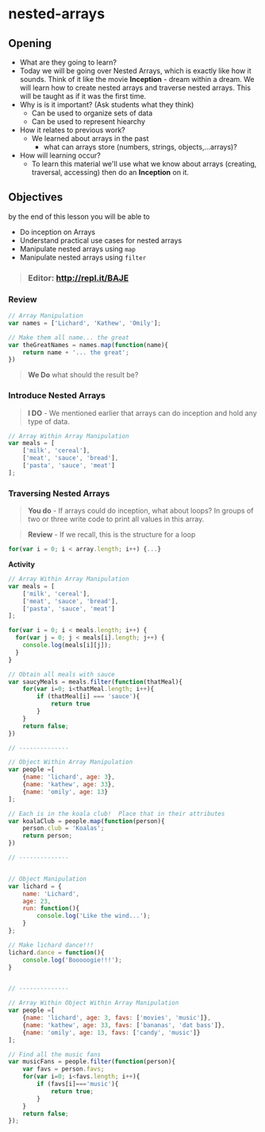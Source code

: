 # nested-arrays
## Opening
 - What are they going to learn?
  - Today we will be going over Nested Arrays, which is exactly like how it sounds. Think of it like the movie **Inception** - dream within a dream. We will learn how to create nested arrays and traverse nested arrays. This will be taught as if it was the first time.
- Why is is it important? (Ask students what they think)
  - Can be used to organize sets of data
  - Can be used to represent hiearchy
- How it relates to previous work?
  - We learned about arrays in the past 
    - what can arrays store (numbers, strings, objects,...arrays)?
- How will learning occur?
  - To learn this material we'll use what we know about arrays (creating, traversal, accessing) then do an **Inception** on it.
  
## Objectives
by the end of this lesson you will be able to
- Do inception on Arrays
- Understand practical use cases for nested arrays
- Manipulate nested arrays using `map`
- Manipulate nested arrays using `filter`


> ### Editor: http://repl.it/BAJE

### Review
```javascript
// Array Manipulation
var names = ['Lichard', 'Kathew', 'Omily'];

// Make them all name... the great
var theGreatNames = names.map(function(name){
    return name + '... the great';
})
```

> **We Do** what should the result be?


### Introduce Nested Arrays
> **I DO** - We mentioned earlier that arrays can do inception and hold any type of data.

```javascript
// Array Within Array Manipulation
var meals = [
    ['milk', 'cereal'],
    ['meat', 'sauce', 'bread'],
    ['pasta', 'sauce', 'meat']
];
```

### Traversing Nested Arrays
> **You do** - If arrays could do inception, what about loops? In groups of two or three write code to print all values in this array.

> **Review** - If we recall, this is the structure for a loop

```javascript
for(var i = 0; i < array.length; i++) {...}
```

**Activity**
```javascript
// Array Within Array Manipulation
var meals = [
    ['milk', 'cereal'],
    ['meat', 'sauce', 'bread'],
    ['pasta', 'sauce', 'meat']
];

for(var i = 0; i < meals.length; i++) {
  for(var j = 0; j < meals[i].length; j++) {
    console.log(meals[i][j]);
  }
}
```


```javascript
// Obtain all meals with sauce
var saucyMeals = meals.filter(function(thatMeal){
    for(var i=0; i<thatMeal.length; i++){
        if (thatMeal[i] === 'sauce'){
            return true
        }
    }
    return false;
})

// --------------

// Object Within Array Manipulation
var people =[
    {name: 'lichard', age: 3},
    {name: 'kathew', age: 33},
    {name: 'omily', age: 13}
];

// Each is in the koala club!  Place that in their attributes
var koalaClub = people.map(function(person){
    person.club = 'Koalas';
    return person;
})

// --------------


// Object Manipulation
var lichard = {
    name: 'Lichard',
    age: 23,
    run: function(){
        console.log('Like the wind...');
    }
};

// Make lichard dance!!!
lichard.dance = function(){
    console.log('Booooogie!!!');
}


// --------------

// Array Within Object Within Array Manipulation
var people =[
    {name: 'lichard', age: 3, favs: ['movies', 'music']},
    {name: 'kathew', age: 33, favs: ['bananas', 'dat bass']},
    {name: 'omily', age: 13, favs: ['candy', 'music']}
];

// Find all the music fans
var musicFans = people.filter(function(person){
    var favs = person.favs;
    for(var i=0; i<favs.length; i++){
        if (favs[i]==='music'){
            return true;
        }
    }
    return false;
});
```
